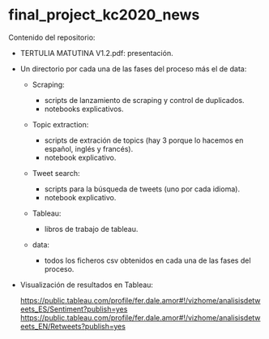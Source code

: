 # final_project_kc2020_news

Contenido del repositorio:

- TERTULIA MATUTINA V1.2.pdf: presentación.

- Un directorio por cada una de las fases del proceso más el de data:
	- Scraping:
		- scripts de lanzamiento de scraping y control de duplicados.
		- notebooks explicativos.
		
	- Topic extraction:
		- scripts de extración de topics (hay 3 porque lo hacemos en español, inglés y francés).
		- notebook explicativo.

	- Tweet search:
		- scripts para la búsqueda de tweets (uno por cada idioma).
		- notebook explicativo.

	- Tableau:
		- libros de trabajo de tableau.

	- data:
		- todos los ficheros csv obtenidos en cada una de las fases del proceso.
		

- Visualización de resultados en Tableau:

	https://public.tableau.com/profile/fer.dale.amor#!/vizhome/analisisdetweets_ES/Sentiment?publish=yes	
	https://public.tableau.com/profile/fer.dale.amor#!/vizhome/analisisdetweets_EN/Retweets?publish=yes
	

